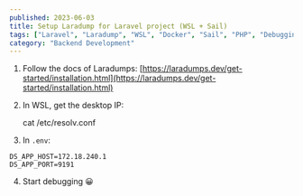 ```yaml
---
published: 2023-06-03
title: Setup Laradump for Laravel project (WSL + Sail)
tags: ["Laravel", "Laradump", "WSL", "Docker", "Sail", "PHP", "Debugging", "Development", "Setup"]
category: "Backend Development"
---
```

1. Follow the docs of Laradumps: [https://laradumps.dev/get-started/installation.html](https://laradumps.dev/get-started/installation.html)

2. In WSL, get the desktop IP:

    cat /etc/resolv.conf

3. In `.env`:

```
DS_APP_HOST=172.18.240.1
DS_APP_PORT=9191
```

4. Start debugging 😀
